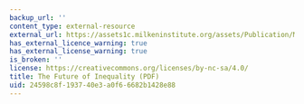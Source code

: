 ```yaml
---
backup_url: ''
content_type: external-resource
external_url: https://assets1c.milkeninstitute.org/assets/Publication/MIReview/PDF/26-33mr43.pdf
has_external_licence_warning: true
has_external_license_warning: true
is_broken: ''
license: https://creativecommons.org/licenses/by-nc-sa/4.0/
title: The Future of Inequality (PDF)
uid: 24598c8f-1937-40e3-a0f6-6682b1428e88
---
```

